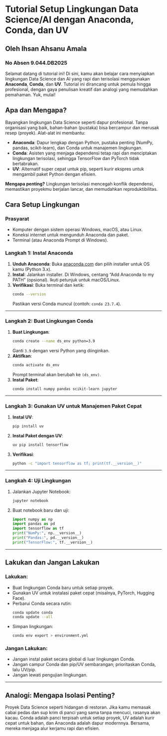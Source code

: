 # Tutorial Setup Lingkungan Data Science/AI dengan Anaconda, Conda, dan UV

## Oleh Ihsan Ahsanu Amala
### No Absen 9.044.DB2025





Selamat datang di tutorial ini! Di sini, kamu akan belajar cara menyiapkan lingkungan Data Science dan AI yang rapi dan terisolasi menggunakan **Anaconda**, **Conda**, dan **UV**. Tutorial ini dirancang untuk pemula hingga profesional, dengan gaya penulisan kreatif dan analogi yang memudahkan pemahaman. Yuk, mulai!

## Apa dan Mengapa?

Bayangkan lingkungan Data Science seperti dapur profesional. Tanpa organisasi yang baik, bahan-bahan (pustaka) bisa bercampur dan merusak resep (proyek). Alat-alat ini membantu:

- **Anaconda**: Dapur lengkap dengan Python, pustaka penting (NumPy, pandas, scikit-learn), dan Conda untuk manajemen lingkungan.
- **Conda**: Asisten yang menjaga dependensi tetap rapi dan menciptakan lingkungan terisolasi, sehingga TensorFlow dan PyTorch tidak bertabrakan.
- **UV**: Alternatif super cepat untuk pip, seperti kurir ekspres untuk mengambil paket Python dengan efisien.

**Mengapa penting?** Lingkungan terisolasi mencegah konflik dependensi, memastikan proyekmu berjalan lancar, dan memudahkan reproduktibilitas.

## Cara Setup Lingkungan

### Prasyarat
- Komputer dengan sistem operasi Windows, macOS, atau Linux.
- Koneksi internet untuk mengunduh Anaconda dan paket.
- Terminal (atau Anaconda Prompt di Windows).

### Langkah 1: Instal Anaconda
1. **Unduh Anaconda**: Buka [anaconda.com](https://www.anaconda.com/products/distribution) dan pilih installer untuk OS kamu (Python 3.x).
2. **Instal**: Jalankan installer. Di Windows, centang “Add Anaconda to my PATH” (opsional). Ikuti petunjuk untuk macOS/Linux.
3. **Verifikasi**: Buka terminal dan ketik:
   ```bash
   conda --version
   ```
   Pastikan versi Conda muncul (contoh: `conda 23.7.4`).


---

### Langkah 2: Buat Lingkungan Conda
1. **Buat Lingkungan**:
   ```bash
   conda create --name ds_env python=3.9
   ```
   Ganti `3.9` dengan versi Python yang diinginkan.
2. **Aktifkan**:
   ```bash
   conda activate ds_env
   ```
   Prompt terminal akan berubah ke `(ds_env)`.
3. **Instal Paket**:
   ```bash
   conda install numpy pandas scikit-learn jupyter
   ```


---

### Langkah 3: Gunakan UV untuk Manajemen Paket Cepat
1. **Instal UV**:
   ```bash
   pip install uv
   ```
2. **Instal Paket dengan UV**:
   ```bash
   uv pip install tensorflow
   ```
3. **Verifikasi**:
   ```bash
   python -c "import tensorflow as tf; print(tf.__version__)"
   ```

---

### Langkah 4: Uji Lingkungan
1. Jalankan Jupyter Notebook:
   ```bash
   jupyter notebook
   ```
2. Buat notebook baru dan uji:
   ```python
   import numpy as np
   import pandas as pd
   import tensorflow as tf
   print("NumPy:", np.__version__)
   print("Pandas:", pd.__version__)
   print("TensorFlow:", tf.__version__)
   ```

---

## Lakukan dan Jangan Lakukan

### Lakukan:
- Buat lingkungan Conda baru untuk setiap proyek.
- Gunakan UV untuk instalasi paket cepat (misalnya, PyTorch, Hugging Face).
- Perbarui Conda secara rutin:
  ```bash
  conda update conda
  conda update --all
  ```
- Simpan lingkungan:
  ```bash
  conda env export > environment.yml
  ```

### Jangan Lakukan:
- Jangan instal paket secara global di luar lingkungan Conda.
- Jangan campur Conda dan pip/UV sembarangan; prioritaskan Conda, lalu UV/pip.
- Jangan lewati pengujian lingkungan.

---

## Analogi: Mengapa Isolasi Penting?
Proyek Data Science seperti hidangan di restoran. Jika kamu memasak cabai pedas dan sup krim di panci yang sama tanpa mencuci, rasanya akan kacau. Conda adalah panci terpisah untuk setiap proyek, UV adalah kurir cepat untuk bahan, dan Anaconda adalah dapur modernnya. Bersama, mereka menjaga alur kerjamu rapi dan efisien.





